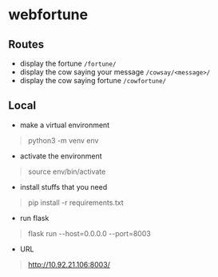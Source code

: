 # webfortune

## Routes 
- display the fortune `/fortune/`
- display the cow saying your message `/cowsay/<message>/`
- display the cow saying fortune `/cowfortune/`

## Local
* make a virtual environment
> python3 -m venv env
* activate the environment
> source env/bin/activate
* install stuffs that you need
> pip install -r requirements.txt
* run flask
> flask run --host=0.0.0.0 --port=8003
* URL
> http://10.92.21.106:8003/


